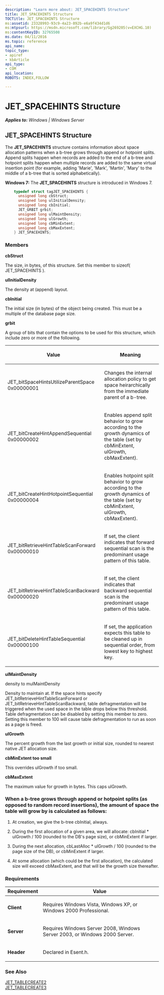 ```yaml
---
description: "Learn more about: JET_SPACEHINTS Structure"
title: JET_SPACEHINTS Structure
TOCTitle: JET_SPACEHINTS Structure
ms:assetid: 23328993-93c9-4a23-892b-e6a9f434d1d6
ms:mtpsurl: https://msdn.microsoft.com/library/Gg269205(v=EXCHG.10)
ms:contentKeyID: 32765508
ms.date: 04/11/2016
ms.topic: reference
api_name: 
topic_type: 
- apiref
- kbArticle
api_type: 
- COM
api_location: 
ROBOTS: INDEX,FOLLOW

---
```


# JET_SPACEHINTS Structure


_**Applies to:** Windows | Windows Server_

## JET_SPACEHINTS Structure

The **JET_SPACEHINTS** structure contains information about space allocation patterns when a b-tree grows through append or hotpoint splits. Append splits happen when records are added to the end of a b-tree and hotpoint splits happen when multiple records are added to the same virtual insertion point (for example, adding 'Marie', 'Mark', 'Martin', 'Mary' to the middle of a b-tree that is sorted alphabetically).

**Windows 7:** The **JET_SPACEHINTS** structure is introduced in Windows 7.

```cpp
    typedef struct tagJET_SPACEHINTS {
      unsigned long cbStruct;
      unsigned long ulInitialDensity;
      unsigned long cbInitial;
      JET_GRBIT grbit;
      unsigned long ulMaintDensity;
      unsigned long ulGrowth;
      unsigned long cbMinExtent;
      unsigned long cbMaxExtent;
    } JET_SPACEHINTS;
```

### Members

**cbStruct**

The size, in bytes, of this structure. Set this member to sizeof( JET_SPACEHINTS ).

**ulInitialDensity**

The density at (append) layout.

**cbInitial**

The initial size (in bytes) of the object being created. This must be a multiple of the database page size.

**grbit**

A group of bits that contain the options to be used for this structure, which include zero or more of the following.


| <p>Value</p> | <p>Meaning</p> | 
|--------------|----------------|
| <p>JET_bitSpaceHintsUtilizeParentSpace<br />0x00000001</p> | <p>Changes the internal allocation policy to get space heirarchically from the immediate parent of a b-tree.</p> | 
| <p>JET_bitCreateHintAppendSequential<br />0x00000002</p> | <p>Enables append split behavior to grow according to the growth dynamics of the table (set by cbMinExtent, ulGrowth, cbMaxExtent).</p> | 
| <p>JET_bitCreateHintHotpointSequential<br />0x00000004</p> | <p>Enables hotpoint split behavior to grow according to the growth dynamics of the table (set by cbMinExtent, ulGrowth, cbMaxExtent).</p> | 
| <p>JET_bitRetrieveHintTableScanForward<br />0x00000010</p> | <p>If set, the client indicates that forward sequential scan is the predominant usage pattern of this table.</p> | 
| <p>JET_bitRetrieveHintTableScanBackward<br />0x00000020</p> | <p>If set, the client indicates that backward sequential scan is the predominant usage pattern of this table.</p> | 
| <p>JET_bitDeleteHintTableSequential<br />0x00000100</p> | <p>If set, the application expects this table to be cleaned up in sequential order, from lowest key to highest key.</p> | 



**ulMaintDensity**

density to mulMaintDensity

Density to maintain at. If the space hints specify JET_bitRetrieveHintTableScanForward or JET_bitRetrieveHintTableScanBackward, table defragmentation will be triggered when the used space in the table drops below this threshold. Table defragmentation can be disabled by setting this member to zero. Setting this member to 100 will cause table defragmentation to run as soon as a page is freed.

**ulGrowth**

The percent growth from the last growth or initial size, rounded to nearest native JET allocation size.

**cbMinExtent too small**

This overrides ulGrowth if too small.

**cbMaxExtent**

The maximum value for growth in bytes. This caps ulGrowth.

### When a b-tree grows through append or hotpoint splits (as opposed to random record insertions), the amount of space the table will grow by is calculated as follows:

1.  At creation, we give the b-tree cbInitial, always.

2.  During the first allocation of a given area, we will allocate: cbInitial \* ulGrowth / 100 (rounded to the DB's page size), or cbMinExtent if larger.

3.  During the next allocation, cbLastAlloc \* ulGrowth / 100 (rounded to the page size of the DB), or cbMinExtent if larger.

4.  At some allocation (which could be the first allocation), the calculated size will exceed cbMaxExtent, and that will be the growth size thereafter.

### Requirements


| Requirement | Value |
|------------|----------|
| <p><strong>Client</strong></p> | <p>Requires Windows Vista, Windows XP, or Windows 2000 Professional.</p> | 
| <p><strong>Server</strong></p> | <p>Requires Windows Server 2008, Windows Server 2003, or Windows 2000 Server.</p> | 
| <p><strong>Header</strong></p> | <p>Declared in Esent.h.</p> | 



### See Also

[JET_TABLECREATE2](./jet-tablecreate2-structure.md)  
[JET_TABLECREATE3](./jet-tablecreate3-structure.md)

